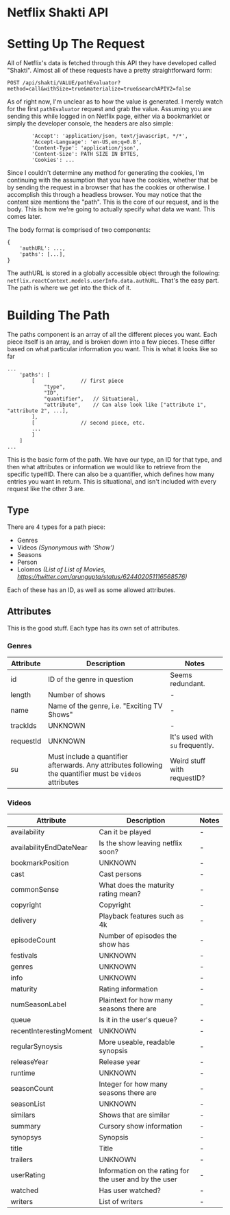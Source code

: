 # Netflix Shakti API

# Setting Up The Request
All of Netflix's data is fetched through this API they have developed called "Shakti". Almost all of these requests have a pretty straightforward form:
```
POST /api/shakti/VALUE/pathEvaluator?method=call&withSize=true&materialize=true&searchAPIV2=false
```
As of right now, I'm unclear as to how the value is generated. I merely watch for the first `pathEvaluator` request and grab the value. Assuming you are sending this while logged in on Netflix page, either via a bookmarklet or simply the developer console, the headers are also simple: 
```
        'Accept': 'application/json, text/javascript, */*',
        'Accept-Language': 'en-US,en;q=0.8',
        'Content-Type': 'application/json',
        'Content-Size': PATH SIZE IN BYTES,
        'Cookies': ...
```
Since I couldn't determine any method for generating the cookies, I'm continuing with the assumption that you have the cookies, whether that be by sending the request in a browser that has the cookies or otherwise. I accomplish this through a headless browser. You may notice that the content size mentions the "path". This is the core of our request, and is the body. This is how we're going to actually specify what data we want. This comes later.

The body format is comprised of two components:
```
{
    'authURL': ...,
    'paths': [...],
}
```
The authURL is stored in a globally accessible object through the following: `netflix.reactContext.models.userInfo.data.authURL`. That's the easy part. The path is where we get into the thick of it.

# Building The Path
The paths component is an array of all the different pieces you want. Each piece itself is an array, and is broken down into a few pieces. These differ based on what particular information you want. This is what it looks like so far
```
...
    'paths': [
        [               // first piece
            "type",
            "ID",
            "quantifier",   // Situational, 
            "attribute",    // Can also look like ["attribute 1", "attribute 2", ...],
        ],
        [               // second piece, etc.
        ...
        ]
    ]
...
```
This is the basic form of the path. We have our type, an ID for that type, and then what attributes or information we would like to retrieve from the specific type#ID. There can also be a quantifier, which defines how many entries you want in return. This is situational, and isn't included with every request like the other 3 are. 

## Type
There are 4 types for a path piece:
- Genres
- Videos *(Synonymous with 'Show')*
- Seasons
- Person
- Lolomos *(List of List of Movies, https://twitter.com/arungupta/status/624402051116568576)*

Each of these has an ID, as well as some allowed attributes.

## Attributes
This is the good stuff. Each type has its own set of attributes. 

### Genres

| Attribute | Description | Notes |
| --------- | ----------- | ----- |
| id        | ID of the genre in question | Seems redundant. |
| length    | Number of shows | - |
| name      | Name of the genre, i.e. "Exciting TV Shows" | - |
| trackIds  | UNKNOWN | - |
| requestId | UNKNOWN | It's used with `su` frequently. |
| su        | Must include a quantifier afterwards. Any attributes following the quantifier must be `videos` attributes | Weird stuff with requestID? |

### Videos
| Attribute | Description | Notes |
| --------- | ----------- | ----- |
| availability | Can it be played | - |
| availabilityEndDateNear | Is the show leaving netflix soon? | - |
| bookmarkPosition | UNKNOWN | - |
| cast | Cast persons | - |
| commonSense | What does the maturity rating mean? | - |
| copyright | Copyright | - |
| delivery | Playback features such as 4k | - |
| episodeCount | Number of episodes the show has | - |
| festivals | UNKNOWN | - |
| genres | UNKNOWN | - |
| info | UNKNOWN | - |
| maturity | Rating information | - |
| numSeasonLabel | Plaintext for how many seasons there are | - |
| queue | Is it in the user's queue? | - |
| recentInterestingMoment | UNKNOWN | - |
| regularSynoysis | More useable, readable synopsis | - |
| releaseYear | Release year | - |
| runtime | UNKNOWN | - |
| seasonCount | Integer for how many seasons there are | - |
| seasonList | UNKNOWN | - |
| similars | Shows that are similar | - |
| summary | Cursory show information | - |
| synopsys | Synopsis | - |
| title | Title | - |
| trailers | UNKNOWN | - |
| userRating | Information on the rating for the user and by the user | - |
| watched | Has user watched? | - |
| writers | List of writers | - |

